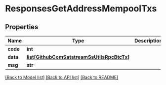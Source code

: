 # ResponsesGetAddressMempoolTxs

## Properties
Name | Type | Description | Notes
------------ | ------------- | ------------- | -------------
**code** | **int** |  | [optional] 
**data** | [**list[GithubComSatstreamSsUtilsRpcBtcTx]**](GithubComSatstreamSsUtilsRpcBtcTx.md) |  | [optional] 
**msg** | **str** |  | [optional] 

[[Back to Model list]](../README.md#documentation-for-models) [[Back to API list]](../README.md#documentation-for-api-endpoints) [[Back to README]](../README.md)

